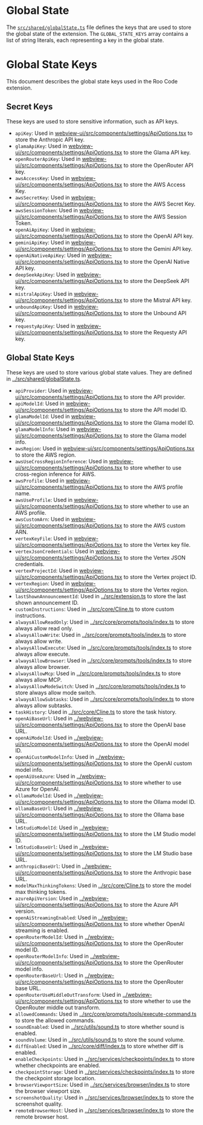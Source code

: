 

# Global State

The [`src/shared/globalState.ts`](../src/shared/globalState.ts) file defines the keys that are used to store the global state of the extension. The `GLOBAL_STATE_KEYS` array contains a list of string literals, each representing a key in the global state.

# Global State Keys

This document describes the global state keys used in the Roo Code extension.

## Secret Keys

These keys are used to store sensitive information, such as API keys.

-   `apiKey`: Used in [webview-ui/src/components/settings/ApiOptions.tsx](../webview-ui/src/components/settings/ApiOptions.tsx) to store the Anthropic API key.
-   `glamaApiKey`: Used in [webview-ui/src/components/settings/ApiOptions.tsx](../webview-ui/src/components/settings/ApiOptions.tsx) to store the Glama API key.
-   `openRouterApiKey`: Used in [webview-ui/src/components/settings/ApiOptions.tsx](../webview-ui/src/components/settings/ApiOptions.tsx) to store the OpenRouter API key.
-   `awsAccessKey`: Used in [webview-ui/src/components/settings/ApiOptions.tsx](../webview-ui/src/components/settings/ApiOptions.tsx) to store the AWS Access Key.
-   `awsSecretKey`: Used in [webview-ui/src/components/settings/ApiOptions.tsx](../webview-ui/src/components/settings/ApiOptions.tsx) to store the AWS Secret Key.
-   `awsSessionToken`: Used in [webview-ui/src/components/settings/ApiOptions.tsx](../webview-ui/src/components/settings/ApiOptions.tsx) to store the AWS Session Token.
-   `openAiApiKey`: Used in [webview-ui/src/components/settings/ApiOptions.tsx](../webview-ui/src/components/settings/ApiOptions.tsx) to store the OpenAI API key.
-   `geminiApiKey`: Used in [webview-ui/src/components/settings/ApiOptions.tsx](../webview-ui/src/components/settings/ApiOptions.tsx) to store the Gemini API key.
-   `openAiNativeApiKey`: Used in [webview-ui/src/components/settings/ApiOptions.tsx](../webview-ui/src/components/settings/ApiOptions.tsx) to store the OpenAI Native API key.
-   `deepSeekApiKey`: Used in [webview-ui/src/components/settings/ApiOptions.tsx](../webview-ui/src/components/settings/ApiOptions.tsx) to store the DeepSeek API key.
-   `mistralApiKey`: Used in [webview-ui/src/components/settings/ApiOptions.tsx](../webview-ui/src/components/settings/ApiOptions.tsx) to store the Mistral API key.
-   `unboundApiKey`: Used in [webview-ui/src/components/settings/ApiOptions.tsx](../webview-ui/src/components/settings/ApiOptions.tsx) to store the Unbound API key.
-   `requestyApiKey`: Used in [webview-ui/src/components/settings/ApiOptions.tsx](../webview-ui/src/components/settings/ApiOptions.tsx) to store the Requesty API key.

## Global State Keys

These keys are used to store various global state values. They are defined in [../src/shared/globalState.ts](../src/shared/globalState.ts).

-   `apiProvider`: Used in [webview-ui/src/components/settings/ApiOptions.tsx](../webview-ui/src/components/settings/ApiOptions.tsx) to store the API provider.
-   `apiModelId`: Used in [webview-ui/src/components/settings/ApiOptions.tsx](../webview-ui/src/components/settings/ApiOptions.tsx) to store the API model ID.
-   `glamaModelId`: Used in [webview-ui/src/components/settings/ApiOptions.tsx](../webview-ui/src/components/settings/ApiOptions.tsx) to store the Glama model ID.
-   `glamaModelInfo`: Used in [webview-ui/src/components/settings/ApiOptions.tsx](../webview-ui/src/components/settings/ApiOptions.tsx) to store the Glama model info.
-   `awsRegion`: Used in [webview-ui/src/components/settings/ApiOptions.tsx](../webview-ui/src/components/settings/ApiOptions.tsx) to store the AWS region.
-   `awsUseCrossRegionInference`: Used in [webview-ui/src/components/settings/ApiOptions.tsx](../webview-ui/src/components/settings/ApiOptions.tsx) to store whether to use cross-region inference for AWS.
-   `awsProfile`: Used in [webview-ui/src/components/settings/ApiOptions.tsx](../webview-ui/src/components/settings/ApiOptions.tsx) to store the AWS profile name.
-   `awsUseProfile`: Used in [webview-ui/src/components/settings/ApiOptions.tsx](../webview-ui/src/components/settings/ApiOptions.tsx) to store whether to use an AWS profile.
-   `awsCustomArn`: Used in [webview-ui/src/components/settings/ApiOptions.tsx](../webview-ui/src/components/settings/ApiOptions.tsx) to store the AWS custom ARN.
-   `vertexKeyFile`: Used in [webview-ui/src/components/settings/ApiOptions.tsx](../webview-ui/src/components/settings/ApiOptions.tsx) to store the Vertex key file.
-   `vertexJsonCredentials`: Used in [webview-ui/src/components/settings/ApiOptions.tsx](../webview-ui/src/components/settings/ApiOptions.tsx) to store the Vertex JSON credentials.
-   `vertexProjectId`: Used in [webview-ui/src/components/settings/ApiOptions.tsx](../webview-ui/src/components/settings/ApiOptions.tsx) to store the Vertex project ID.
-   `vertexRegion`: Used in [webview-ui/src/components/settings/ApiOptions.tsx](../webview-ui/src/components/settings/ApiOptions.tsx) to store the Vertex region.
-   `lastShownAnnouncementId`: Used in [../src/extension.ts](../src/extension.ts) to store the last shown announcement ID.
-   `customInstructions`: Used in [../src/core/Cline.ts](../src/core/Cline.ts) to store custom instructions.
-   `alwaysAllowReadOnly`: Used in [../src/core/prompts/tools/index.ts](../src/core/prompts/tools/index.ts) to store always allow read only.
-   `alwaysAllowWrite`: Used in [../src/core/prompts/tools/index.ts](../src/core/prompts/tools/index.ts) to store always allow write.
-   `alwaysAllowExecute`: Used in [../src/core/prompts/tools/index.ts](../src/core/prompts/tools/index.ts) to store always allow execute.
-   `alwaysAllowBrowser`: Used in [../src/core/prompts/tools/index.ts](../src/core/prompts/tools/index.ts) to store always allow browser.
-   `alwaysAllowMcp`: Used in [../src/core/prompts/tools/index.ts](../src/core/prompts/tools/index.ts) to store always allow MCP.
-   `alwaysAllowModeSwitch`: Used in [../src/core/prompts/tools/index.ts](../src/core/prompts/tools/index.ts) to store always allow mode switch.
-   `alwaysAllowSubtasks`: Used in [../src/core/prompts/tools/index.ts](../src/core/prompts/tools/index.ts) to store always allow subtasks.
-   `taskHistory`: Used in [../src/core/Cline.ts](../src/core/Cline.ts) to store the task history.
-   `openAiBaseUrl`: Used in [../webview-ui/src/components/settings/ApiOptions.tsx](../webview-ui/src/components/settings/ApiOptions.tsx) to store the OpenAI base URL.
-   `openAiModelId`: Used in [../webview-ui/src/components/settings/ApiOptions.tsx](../webview-ui/src/components/settings/ApiOptions.tsx) to store the OpenAI model ID.
-   `openAiCustomModelInfo`: Used in [../webview-ui/src/components/settings/ApiOptions.tsx](../webview-ui/src/components/settings/ApiOptions.tsx) to store the OpenAI custom model info.
-   `openAiUseAzure`: Used in [../webview-ui/src/components/settings/ApiOptions.tsx](../webview-ui/src/components/settings/ApiOptions.tsx) to store whether to use Azure for OpenAI.
-   `ollamaModelId`: Used in [../webview-ui/src/components/settings/ApiOptions.tsx](../webview-ui/src/components/settings/ApiOptions.tsx) to store the Ollama model ID.
-   `ollamaBaseUrl`: Used in [../webview-ui/src/components/settings/ApiOptions.tsx](../webview-ui/src/components/settings/ApiOptions.tsx) to store the Ollama base URL.
-   `lmStudioModelId`: Used in [../webview-ui/src/components/settings/ApiOptions.tsx](../webview-ui/src/components/settings/ApiOptions.tsx) to store the LM Studio model ID.
-   `lmStudioBaseUrl`: Used in [../webview-ui/src/components/settings/ApiOptions.tsx](../webview-ui/src/components/settings/ApiOptions.tsx) to store the LM Studio base URL.
-   `anthropicBaseUrl`: Used in [../webview-ui/src/components/settings/ApiOptions.tsx](../webview-ui/src/components/settings/ApiOptions.tsx) to store the Anthropic base URL.
-   `modelMaxThinkingTokens`: Used in [../src/core/Cline.ts](../src/core/Cline.ts) to store the model max thinking tokens.
-   `azureApiVersion`: Used in [../webview-ui/src/components/settings/ApiOptions.tsx](../webview-ui/src/components/settings/ApiOptions.tsx) to store the Azure API version.
-   `openAiStreamingEnabled`: Used in [../webview-ui/src/components/settings/ApiOptions.tsx](../webview-ui/src/components/settings/ApiOptions.tsx) to store whether OpenAI streaming is enabled.
-   `openRouterModelId`: Used in [../webview-ui/src/components/settings/ApiOptions.tsx](../webview-ui/src/components/settings/ApiOptions.tsx) to store the OpenRouter model ID.
-   `openRouterModelInfo`: Used in [../webview-ui/src/components/settings/ApiOptions.tsx](../webview-ui/src/components/settings/ApiOptions.tsx) to store the OpenRouter model info.
-   `openRouterBaseUrl`: Used in [../webview-ui/src/components/settings/ApiOptions.tsx](../webview-ui/src/components/settings/ApiOptions.tsx) to store the OpenRouter base URL.
-   `openRouterUseMiddleOutTransform`: Used in [../webview-ui/src/components/settings/ApiOptions.tsx](../webview-ui/src/components/settings/ApiOptions.tsx) to store whether to use the OpenRouter middle out transform.
-   `allowedCommands`: Used in [../src/core/prompts/tools/execute-command.ts](../src/core/prompts/tools/execute-command.ts) to store the allowed commands.
-   `soundEnabled`: Used in [../src/utils/sound.ts](../src/utils/sound.ts) to store whether sound is enabled.
-   `soundVolume`: Used in [../src/utils/sound.ts](../src/utils/sound.ts) to store the sound volume.
-   `diffEnabled`: Used in [../src/core/diff/index.ts](../src/core/diff/index.ts) to store whether diff is enabled.
-   `enableCheckpoints`: Used in [../src/services/checkpoints/index.ts](../src/services/checkpoints/index.ts) to store whether checkpoints are enabled.
-   `checkpointStorage`: Used in [../src/services/checkpoints/index.ts](../src/services/checkpoints/index.ts) to store the checkpoint storage location.
-   `browserViewportSize`: Used in [../src/services/browser/index.ts](../src/services/browser/index.ts) to store the browser viewport size.
-   `screenshotQuality`: Used in [../src/services/browser/index.ts](../src/services/browser/index.ts) to store the screenshot quality.
-   `remoteBrowserHost`: Used in [../src/services/browser/index.ts](../src/services/browser/index.ts) to store the remote browser host.

